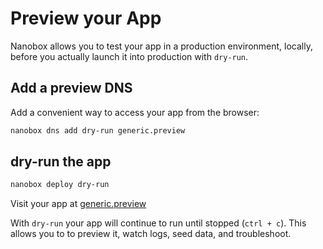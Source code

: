 # Preview your App

Nanobox allows you to test your app in a production environment, locally, before you actually launch it into production with `dry-run`.

## Add a preview DNS
Add a convenient way to access your app from the browser:

```bash
nanobox dns add dry-run generic.preview
```

## dry-run the app

```bash
nanobox deploy dry-run
```

Visit your app at <a href="http://generic.preview" target="\_blank">generic.preview</a>

With `dry-run` your app will continue to run until stopped (`ctrl + c`). This allows you to to preview it, watch logs, seed data, and troubleshoot.
